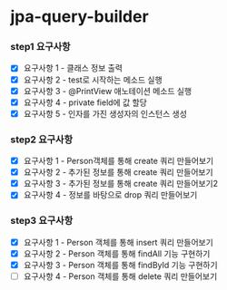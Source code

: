 # jpa-query-builder

### step1 요구사항
- [x] 요구사항 1 - 클래스 정보 출력
- [x] 요구사항 2 - test로 시작하는 메소드 실행
- [x] 요구사항 3 - @PrintView 애노테이션 메소드 실행
- [x] 요구사항 4 - private field에 값 할당
- [x] 요구사항 5 - 인자를 가진 생성자의 인스턴스 생성

### step2 요구사항
- [x] 요구사항 1 - Person객체를 통해 create 쿼리 만들어보기
- [x] 요구사항 2 - 추가된 정보를 통해 create 쿼리 만들어보기
- [x] 요구사항 3 - 추가된 정보를 통해 create 쿼리 만들어보기2
- [x] 요구사항 4 - 정보를 바탕으로 drop 쿼리 만들어보기

### step3 요구사항
- [x] 요구사항 1 - Person 객체를 통해 insert 쿼리 만들어보기
- [x] 요구사항 2 - Person 객체를 통해 findAll 기능 구현하기
- [x] 요구사항 3 - Person 객체를 통해 findById 기능 구현하기
- [ ] 요구사항 4 - Person 객체를 통해 delete 쿼리 만들어보기

